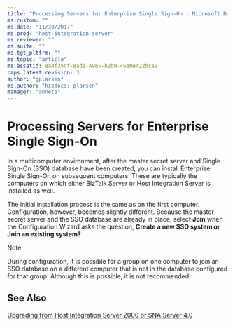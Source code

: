 ```yaml
---
title: "Processing Servers for Enterprise Single Sign-On | Microsoft Docs"
ms.custom: ""
ms.date: "11/30/2017"
ms.prod: "host-integration-server"
ms.reviewer: ""
ms.suite: ""
ms.tgt_pltfrm: ""
ms.topic: "article"
ms.assetid: 8a4f35cf-8ad1-4965-b2b0-46e0e422bca9
caps.latest.revision: 3
author: "gplarsen"
ms.author: "hisdocs; plarsen"
manager: "anneta"
---
```

# Processing Servers for Enterprise Single Sign-On
In a multicomputer environment, after the master secret server and Single Sign-On (SSO) database have been created, you can install Enterprise Single Sign-On on subsequent computers. These are typically the computers on which either BizTalk Server or Host Integration Server is installed as well.  
  
 The initial installation process is the same as on the first computer. Configuration, however, becomes slightly different. Because the master secret server and the SSO database are already in place, select **Join** when the Configuration Wizard asks the question, **Create a new SSO system or Join an existing system?**  
  
> [!NOTE]
>  During configuration, it is possible for a group on one computer to join an SSO database on a different computer that is not in the database configured for that group. Although this is possible, it is not recommended.  
  
## See Also  
 [Upgrading from Host Integration Server 2000 or SNA Server 4.0](../esso/upgrading-from-host-integration-server-2000-or-sna-server-4-0.md)